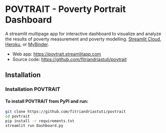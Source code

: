 # POVTRAIT - Poverty Portrait Dashboard

A streamlit multipage app for interactive dashboard to visualize and analyze the results of poverty measurement and poverty modelling. [Streamlit Cloud](https://streamlit.io/cloud), [Heroku](https://heroku.com/), or [MyBinder](https://mybinder.org/).

[comment]: <> ([![Binder]&#40;https://mybinder.org/badge_logo.svg&#41;]&#40;https://mybinder.org/v2/gh/giswqs/streamlit-geospatial/master?urlpath=proxy/8501/&#41;)

- Web app: <https://povtrait.streamlitapp.com>
- Source code: <https://github.com/fitriandriastuti/povtrait>

## Installation

### Installation POVTRAIT

#### To install POVTRAIT from PyPI and run:
````bash
git clone https://github.com/fitriandriastuti/povtrait
cd povtrait
pip install -r requirements.txt
streamlit run Dashboard.py
````

[comment]: <> (#### To install Backend GEOCS with Docker locally:)

[comment]: <> (````bash)

[comment]: <> (git clone https://github.com/fitriandriastuti/geocsapi)

[comment]: <> (cd geocsapi)

[comment]: <> (docker compose -f docker-compose.yml up -d --build)

[comment]: <> (````)

[comment]: <> (## Instructions)

[comment]: <> (1. Clone the)

[comment]: <> (2. Customize the sidebar by changing the sidebar text and logo in each Python file.)

[comment]: <> (3. Find your favorite emoji from https://emojipedia.org.)

[comment]: <> (4. Add a new app to the `pages/` directory with an emoji in the file name, e.g., 1_🚀_Chart.py.)

[comment]: <> (## Demo)

[comment]: <> (![]&#40;https://i.imgur.com/6lj0oAO.png&#41;)

[comment]: <> (## Real Estate Data and Market Trends)

[comment]: <> (![]&#40;https://i.imgur.com/Z3dk6Tr.gif&#41;)
